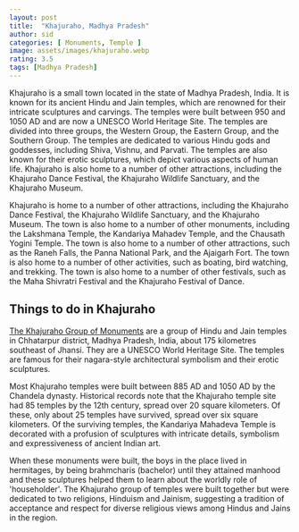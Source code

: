 ```yaml
---
layout: post
title:  "Khajuraho, Madhya Pradesh"
author: sid
categories: [ Monuments, Temple ]
image: assets/images/khajuraho.webp
rating: 3.5
tags: [Madhya Pradesh]
---
```

Khajuraho is a small town located in the state of Madhya Pradesh, India. It is known for its ancient Hindu and Jain temples, which are renowned for their intricate sculptures and carvings. The temples were built between 950 and 1050 AD and are now a UNESCO World Heritage Site. The temples are divided into three groups, the Western Group, the Eastern Group, and the Southern Group. The temples are dedicated to various Hindu gods and goddesses, including Shiva, Vishnu, and Parvati. The temples are also known for their erotic sculptures, which depict various aspects of human life. Khajuraho is also home to a number of other attractions, including the Khajuraho Dance Festival, the Khajuraho Wildlife Sanctuary, and the Khajuraho Museum.

Khajuraho is home to a number of other attractions, including the Khajuraho Dance Festival, the Khajuraho Wildlife Sanctuary, and the Khajuraho Museum. The town is also home to a number of other monuments, including the Lakshmana Temple, the Kandariya Mahadev Temple, and the Chausath Yogini Temple. The town is also home to a number of other attractions, such as the Raneh Falls, the Panna National Park, and the Ajaigarh Fort. The town is also home to a number of other activities, such as boating, bird watching, and trekking. The town is also home to a number of other festivals, such as the Maha Shivratri Festival and the Khajuraho Festival of Dance.

<h2>Things to do in Khajuraho</h2>

[The Khajuraho Group of Monuments](https://www.justwravel.com/) are a group of Hindu and Jain temples in Chhatarpur district, Madhya Pradesh, India, about 175 kilometres southeast of Jhansi. They are a UNESCO World Heritage Site. The temples are famous for their nagara-style architectural symbolism and their erotic sculptures.

Most Khajuraho temples were built between 885 AD and 1050 AD by the Chandela dynasty. Historical records note that the Khajuraho temple site had 85 temples by the 12th century, spread over 20 square kilometers. Of these, only about 25 temples have survived, spread over six square kilometers. Of the surviving temples, the Kandariya Mahadeva Temple is decorated with a profusion of sculptures with intricate details, symbolism and expressiveness of ancient Indian art.

When these monuments were built, the boys in the place lived in hermitages, by being brahmcharis (bachelor) until they attained manhood and these sculptures helped them to learn about the worldly role of 'householder'. The Khajuraho group of temples were built together but were dedicated to two religions, Hinduism and Jainism, suggesting a tradition of acceptance and respect for diverse religious views among Hindus and Jains in the region.


<div class="pa-carousel-widget" style="width:100%; height:480px; display:none;"
  data-link="https://www.justwravel.com/"
  data-title="Khajuraho, Madhya Pradesh"
  data-description="Temples of Khajuraho"
  data-delay="3">
  <object data="https://lh3.googleusercontent.com/w-f0eE8Rt1dyD4eonF5bpfhjJ4FZKZ5uUo6cXSDTZlBRyeQvxCLT4T3mWu-TU_zLpk8dZHqIgI9DCb1uxvbVLj6Bm3X2kA6izA1wLk70BNDO0O9se1_88HWJoN5HzRNfVA67-W5XMOY=w960-rw-h720"></object>
  <object data="https://lh3.googleusercontent.com/EuwPKNJQvCyDYeCli5qs_7n41YbtRZRa2FoUZHrcBLvGVrB1wg65XAW2pNHWAWKSwM_U5Pl49xGWpS7w08L0e_YxLt_CRk7kk3YzPj9j-gzPxv2Mmhe1yr5x-PE0kXrwuLPEZyYVNYs=w960-rw-h720"></object>
  <object data="https://lh3.googleusercontent.com/2CEP4tpUNUN5u4Fp7SNhl9kFOSJxmbqspYGXBHj6VcDeH3kxBGHrn2dBr--zhx7Nt6UwsjV2VoCPv_cCrB2KC-YBu6oYZ4V_2KJrXTMYYq8CI42K0VkbeWD0vf42VsGMEi8fNHNN0Pg=w960-rw-h720"></object>
  <object data="https://lh3.googleusercontent.com/jtoaa48vkswyyZOp453wIurzXQnhECWlYsmouQitawt3SxdMCAz-QklynOOcHV8zHFuMZzIGs-qw-zinljf-VaSXmpbC9zUS0sjyxD3wCgI9eOtQX2iX0t0z8nuSI5wCvmRu9MJgp88=w960-rw-h720"></object>
  <object data="https://lh3.googleusercontent.com/gCulLDEznbtBewER3G9tkGDSPkxNxXvAgW30awKR2ArmbFoKPB-NbzWUk8aqukI9GyoJYgXz5mk8ciWoLG0IJRlUMNghuw8tXtdEg7mjyOZLOdQuFYHZnl7DtTj7zF1R4za3fhyCrMM=w960-rw-h720"></object>
  <object data="https://lh3.googleusercontent.com/c71j-Lp8lrrNjRlfww5htMFCys-KwIIewCVFqmRAfAK-WDj3xaQ1Nmrx5GJkkzcrQn4O_lhkxm7zXr2YG10hEa9omR3hzj-jKCO7u1_W5Fwvwmyj0l3liSLdQwIsZEVV4SDmq-fkPpA=w960-rw-h720"></object>
  <object data="https://lh3.googleusercontent.com/lXN1goh5YKLxNfTW4mlcE9v4OWfvWr9xtA87DGWa63aZRudQkN7ylP77p-nYOvMWeccNqIGrMZsZAPfGDG2xCQLrJVgxCySp8bzhtdUjyfMPKLFJQp595JBj24cQAoqpozO7Y-UwKTc=w960-rw-h720"></object>
  <object data="https://lh3.googleusercontent.com/y7eXwV_BQuQQbZPB28PE4SSi_zTswk6q5nmbcuW_ERkkxyLB-6I_oO1vFuNIcT3A1g1gxTJvIVyfucQRgUihh14FWSGssyh65l-Epg1N5uF9lviYPMcZ9qrGczteGdicD2UKpORzC6M=w960-rw-h720"></object>
  <object data="https://lh3.googleusercontent.com/xVz9oxBDP6OuLkTSO5CC0-2Mplibqt1zD2h3Ka7WvJvp1RQfojmNnaeGAXSvNBHvKBYtvHSpkVgyyGul1knQA1E8ZfVzFgyHF6tc0Pr37iJU3S9Vf0Yr4T0R9Nr6WoHNVRFOEnAmUyA=w960-rw-h720"></object>
  <object data="https://lh3.googleusercontent.com/TtQXwTCj55uHFFX9pfgG7u5clxwhO0tcbypoMn83kSokJ-NH2MtY4kjZ5VPzazsi6xVULUutF73mQZeCBqXmw2dLNRHLG8fvSQHqXShCQPpRgv7szQzAwTruHUA1q8K2B24W1eu32rc=w960-rw-h720"></object>
  <object data="https://lh3.googleusercontent.com/UwYW8Dy8Eg7zHo7lHmb4K3u-ZUXECwM0qkr8JZNkefgLfy0ICJ5TNHe8mBFO-vWxY5DmzUrE2V73gyLHHoPfnkwIVyCPAeyCfguOYeEqqMN8bGgkDjzihF6z9HM7FZLIneXCnrd1j-M=w960-rw-h720"></object>
  <object data="https://lh3.googleusercontent.com/I4cxi4FC9FZWOqDtv7yHejDXa3IkKaFNWXCnGdfs_rklT8B5SajCdXAuWJikwzgjN7WhpkbZX9N3ZT1O5w9ZYC488jRzNCMjJvnNDI4Kd2EWHEEXPDW1_qmGT2YYmnD75YjCz2JHtWA=w960-rw-h720"></object>
  <object data="https://lh3.googleusercontent.com/btOUAEu-pzjK9IqRYBukaH3uKgbn7uMkC1T3BSRSGjIVVr9pNDB0ctrGxf-zQJNvxwKkn7fWEwz_jcb-CM6S5yEe92XpGNtwBABh9c-vz7GZjR-CCZkCs84KQl-w3YMavCpJ-4DqK4U=w960-rw-h720"></object>
  <object data="https://lh3.googleusercontent.com/UzQPLiQIR8YxGGyKFPoRs5oRm6KktyLALc9jlUIlajg0Tw86XYOJTz2JXEd4dWkoXO_CmYDUbH6nLR9eAPezQtFYXt142zrrc8z96QPB2SXM7nYqABNdoHVvJ6rFjPyYYA4kY1uU_Sk=w960-rw-h720"></object>
  <object data="https://lh3.googleusercontent.com/3e_CLo0LYSwhZeid80ZFz9cE4XoPKFZ_DIC2a5tyz6bmqP4SfjQiFYMp5xx-2_t0hNAB48ixooG6AM7KDGkw9ra1eOOSzdO_r6_jn0-0LeMvdpUU3lvhD-6vnPLER50_SVOFx6z5Zv4=w960-rw-h720"></object>
  <object data="https://lh3.googleusercontent.com/2AonGbDm2mXvqcrgOaVftlUKqWYCAoLPTjSKKH-Hm8jlWUkFTiijMjnRNMBDZxfCoQKDsM5iJi1K7pC9Ayae3w1XlhXoR0KNeUHUKz-g4nAkKC1wM8x5xIkJIpvNvasUQAIZCK9F6g8=w960-rw-h720"></object>
  <object data="https://lh3.googleusercontent.com/EI-fFoRfQtxE3hyPs9N-FKkjTn3mUJxGc4wQBqiR_UoqO-Xl1URTneOWnUocZwXxcpmxWmEmpE27HNOU7wVkrDo8fYK4qwEO3ByCIAfP6dYEH4wXK1DRn6BtNSfs1Rr1x053ywMi84Q=w960-rw-h720"></object>
  <object data="https://lh3.googleusercontent.com/406Jzli4mB-zk5DP6A56qvnh2sfemlXOal2Y3x24LOVJ4ev73wMS7fSacQ6rY6DWQixFYynsGFhWFaXqmeKcIZDFN8raA9R5YOEehcKtmT4QwBdP_JVEIWmyzVh-bqqEEgeUtuIhmA0=w960-rw-h720"></object>
  <object data="https://lh3.googleusercontent.com/lE4WHWHHtGC-ZqR5By6YW_3PrV3icCnxvc334swjBr_XfFFct2YMsXIgh2mmKXT3MZwxS5h8IiQscMvDYM54nSV4IiQuV0lGLryNiiD3FXzqZNYOJ4zTbaqoF5ejhYFjnsdV56AV1xg=w960-rw-h720"></object>
  <object data="https://lh3.googleusercontent.com/qizKBUG0QRN7wyi3PwlxUqvo88QXTJQPhXQ2TnI4-dSmgC284yrYcnR48EbrzL9GEP2WWOI7XmNlmJW5jDMJbgE50vsTjRB5MMF3RtvyqpKbtQ6QlbSk1_L2io5yqpw9BpTgNfeVhXU=w960-rw-h720"></object>
  <object data="https://lh3.googleusercontent.com/rcpuXkdYAhPlpi5OtFJpX-UGE759MHV0AGPuq-5mfCDe8wL3Fze4Ygzude034HwbYeqSVvLq0ipS8FQRZbmMQHVYqj0X0Y4rT8a0ctKx0UZv86P-Uzbp7yGHLPkis2FnE-qg-KkUo6Q=w960-rw-h720"></object>
  <object data="https://lh3.googleusercontent.com/FDXt2shmz3qDZ6j4WBEi7IrfRjVYrCGvxtp9WaJ2RAvQEz-OYYSN3Bek7Dl3Im5w6uAWCIcQCIpcEeRuB1JMBAhv0lNgwHhpAY4IRAR7sRn1Xrmj0i3GX0BKEYP6OY5EVrgzBkbdg-o=w960-rw-h720"></object>
  <object data="https://lh3.googleusercontent.com/TRuTVrH9EKwXetZtXsBi0DEvTz7m0XCzxv1WGDbYxhJmDDdW7nM0-vfM0fMcWdRWYat-QyvlKojIbWtxRvQ2QF4uTr0nzP3dGRXvm9tMhKjZPqs-Aocnb7P_amiLFqFtGgZwyGS5huQ=w960-rw-h720"></object>
  <object data="https://lh3.googleusercontent.com/2rWWyMUkoVTc_OkmnNJHQMf8tzIscS3rxIAosk4bRrDvJnsxJ3pTZ88rzVvzHkpExVfAiRmdnYFAbbvstIShOtuFcXlQPQ4gY2APc8I39JMc3SjlonFNBPxuy0ZHeZ-6YGhxqFXvgCM=w960-rw-h720"></object>
</div>
